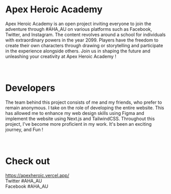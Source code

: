 # Apex Heroic Academy
Apex Heroic Academy is an open project inviting everyone to join the adventure through #AHA_AU on various platforms such as Facebook, Twitter, and Instagram. The content revolves around a school for individuals with extraordinary powers in the year 2099. Players have the freedom to create their own characters through drawing or storytelling and participate in the experience alongside others. Join us in shaping the future and unleashing your creativity at Apex Heroic Academy !
<br>
<br>
<br>


# Developers
The team behind this project consists of me and my friends, who prefer to remain anonymous. I take on the role of developing the entire website. This has allowed me to enhance my web design skills using Figma and implement the website using Next.js and TailwindCSS. Throughout this project, I've become more proficient in my work. It's been an exciting journey, and Fun !
<br>
<br>
<br>


# Check out
https://apexheroic.vercel.app/ <br>
Twitter #AHA_AU <br>
Facebook #AHA_AU

